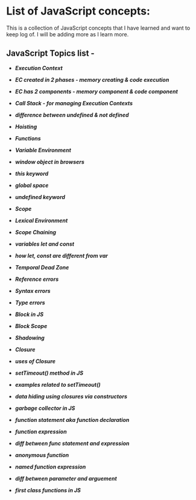 ﻿# List of JavaScript concepts:

This is a collection of JavaScript concepts that I have learned and want to keep log of.
I will be adding more as I learn more.

## JavaScript Topics list -<br />

- **_Execution Context_** <br />
- **_EC created in 2 phases - memory creating & code execution_** <br />
- **_EC has 2 components - memory component & code component_** <br />
- **_Call Stack - for managing Execution Contexts_** <br />
- **_difference between undefined & not defined_** <br />

- **_Hoisting_** <br />
- **_Functions_** <br />
- **_Variable Environment_** <br />
- **_window object in browsers_** <br />
- **_this keyword_** <br />
- **_global space_** <br />
- **_undefined keyword_** <br />
- **_Scope_** <br />
- **_Lexical Environment_** <br />
- **_Scope Chaining_** <br />
- **_variables let and const_** <br />
- **_how let, const are different from var_** <br />
- **_Temporal Dead Zone_** <br />
- **_Reference errors_** <br />
- **_Syntax errors_** <br />
- **_Type errors_** <br />
- **_Block in JS_**<br />
- **_Block Scope_**<br />
- **_Shadowing_**<br />
- **_Closure_**<br />
- **_uses of Closure_**<br />
- **_setTimeout() method in JS_**<br />
- **_examples related to setTimeout()_**<br />
- **_data hiding using closures via constructors_**<br />
- **_garbage collector in JS_**<br />
- **_function statement aka function declaration_**<br />
- **_function expression_**<br />
- **_diff between func statement and expression_**<br />
- **_anonymous function_**<br />
- **_named function expression_**<br />
- **_diff between parameter and arguement_**<br />
- **_first class functions in JS_**<br />
